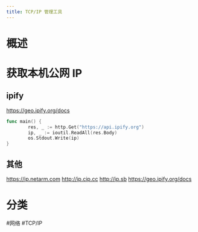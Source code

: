 ```yaml
---
title: TCP/IP 管理工具
---
```


# 概述

# 获取本机公网 IP

## ipify

<https://geo.ipify.org/docs>

```go
func main() {
        res, _ := http.Get("https://api.ipify.org")
        ip, _ := ioutil.ReadAll(res.Body)
        os.Stdout.Write(ip)
}
```

## 其他

https://ip.netarm.com
http://ip.cip.cc
http://ip.sb
https://geo.ipify.org/docs

# 分类

#网络 #TCP/IP